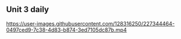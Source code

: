 ## Unit 3 daily


https://user-images.githubusercontent.com/128316250/227344464-0497ced9-7c38-4d83-b874-3ed7105dc87b.mp4

